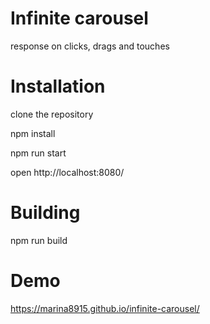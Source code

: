 # Infinite carousel

response on clicks, drags and touches 

# Installation

clone the repository

npm install

npm run start

open http://localhost:8080/


# Building

npm run build

# Demo

https://marina8915.github.io/infinite-carousel/